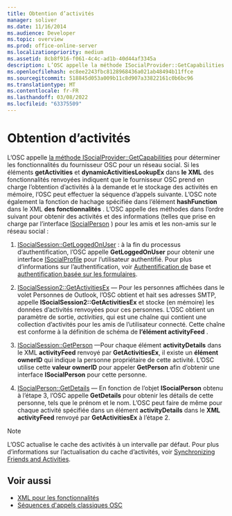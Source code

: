 ```yaml
---
title: Obtention d’activités
manager: soliver
ms.date: 11/16/2014
ms.audience: Developer
ms.topic: overview
ms.prod: office-online-server
ms.localizationpriority: medium
ms.assetid: 8cb8f916-f061-4c4c-ad1b-40d44af3345a
description: L’OSC appelle la méthode ISocialProvider::GetCapabilities pour déterminer les fonctionnalités du fournisseur OSC pour un réseau social.
ms.openlocfilehash: ec8ee2243fbc8128968436a021ab48494b11ffce
ms.sourcegitcommit: 518845d053a009b11c8d907a33822161c0b6bc96
ms.translationtype: MT
ms.contentlocale: fr-FR
ms.lasthandoff: 03/08/2022
ms.locfileid: "63375509"
---
```

# <a name="getting-activities"></a>Obtention d’activités

L’OSC appelle [la méthode ISocialProvider::GetCapabilities](isocialprovider-getcapabilities.md) pour déterminer les fonctionnalités du fournisseur OSC pour un réseau social. Si les éléments **getActivities** et **dynamicActivitiesLookupEx** dans **le XML** des fonctionnalités renvoyées indiquent que le fournisseur OSC prend en charge l’obtention d’activités à la demande et le stockage des activités en mémoire, l’OSC peut effectuer la séquence d’appels suivante. L’OSC note également la fonction de hachage spécifiée dans l’élément **hashFunction** dans le XML **des fonctionnalités** . L’OSC appelle des méthodes dans l’ordre suivant pour obtenir des activités et des informations (telles que prise en charge par l’interface [ISocialPerson](isocialpersoniunknown.md) ) pour les amis et les non-amis sur le réseau social :
  
1. [ISocialSession::GetLoggedOnUser](isocialsession-getloggedonuser.md) : à la fin du processus d’authentification, l’OSC appelle **GetLoggedOnUser** pour obtenir une interface [ISocialProfile](isocialprofileisocialperson.md) pour l’utilisateur authentifié. Pour plus d’informations sur l’authentification, voir [Authentification de](basic-authentication.md) base et [authentification basée sur les formulaires](forms-based-authentication.md).

2. [ISocialSession2::GetActivitiesEx](isocialsession2-getactivitiesex.md) — Pour les personnes affichées dans le volet Personnes de Outlook, l’OSC obtient et hait ses adresses SMTP, appelle **ISocialSession2::GetActivitiesEx** et stocke (en mémoire) les données d’activités renvoyées pour ces personnes. L’OSC obtient un paramètre de sortie, _activities_, qui est une chaîne qui contient une collection d’activités pour les amis de l’utilisateur connecté. Cette chaîne est conforme à la définition de schéma de **l’élément activityFeed** .

3. [ISocialSession::GetPerson](isocialsession-getperson.md) —Pour chaque élément **activityDetails** dans le XML **activityFeed** renvoyé par **GetActivitiesEx**, il existe un **élément ownerID** qui indique la personne propriétaire de cette activité. L’OSC utilise cette **valeur ownerID** pour appeler **GetPerson** afin d’obtenir une interface **ISocialPerson** pour cette personne.

4. [ISocialPerson::GetDetails](isocialperson-getdetails.md) — En fonction de l’objet **ISocialPerson** obtenu à l’étape 3, l’OSC appelle **GetDetails** pour obtenir les détails de cette personne, tels que le prénom et le nom. L’OSC peut faire de même pour chaque activité spécifiée dans un élément **activityDetails** dans le **XML activityFeed** renvoyé par **GetActivitiesEx** à l’étape 2.

> [!NOTE]
> L’OSC actualise le cache des activités à un intervalle par défaut. Pour plus d’informations sur l’actualisation du cache d’activités, voir [Synchronizing Friends and Activities](synchronizing-friends-and-activities.md).
  
## <a name="see-also"></a>Voir aussi

- [XML pour les fonctionnalités](xml-for-capabilities.md)
- [Séquences d'appels classiques OSC](osc-typical-calling-sequences.md)
